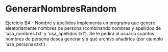 # GenerarNombresRandom

Ejercicio B4 - Nombre y apellidos
Implementa un programa que genere aleatoriamente nombres de persona (combinando nombres
y apellidos de ‘usa_nombres.txt’ y ‘usa_apellidos.txt’). Se le pedirá al usuario cuántos nombres de
persona desea generar y a qué archivo añadirlos (por ejemplo ‘usa_personas.txt’).
